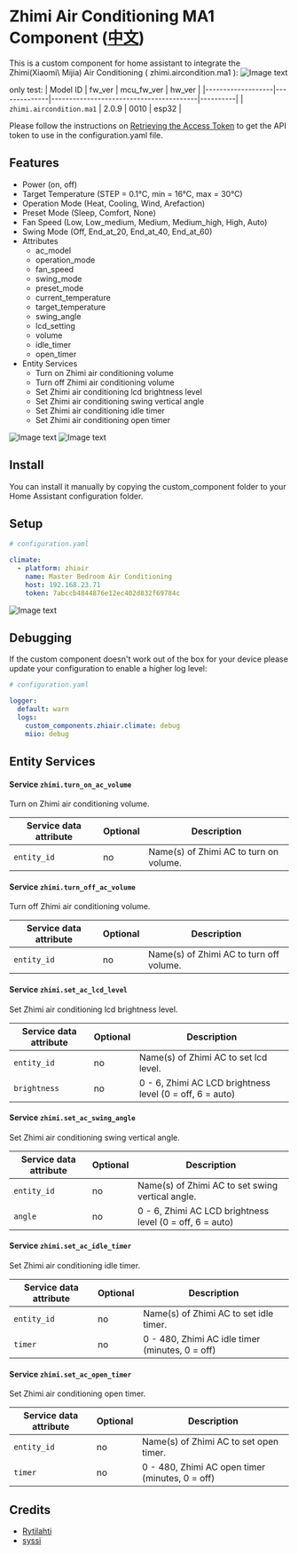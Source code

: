 # Zhimi Air Conditioning MA1 Component ([中文](README_CN.md))

This is a custom component for home assistant to integrate the Zhimi(Xiaomi\ Mijia) Air Conditioning ( zhimi.aircondition.ma1 ):
![Image text](zhimi.aircondition.ma1.jpg)

only test:
| Model ID          | fw_ver | mcu_fw_ver                            | hw_ver    |
|-------------------|--------------|-----------------------------------------|----------|
| `zhimi.aircondition.ma1`    | 2.0.9     | 0010        | esp32   |

Please follow the instructions on [Retrieving the Access Token](https://www.home-assistant.io/components/vacuum.xiaomi_miio/#retrieving-the-access-token) to get the API token to use in the configuration.yaml file.

## Features

* Power (on, off)
* Target Temperature (STEP = 0.1°C, min = 16°C, max = 30°C)
* Operation Mode (Heat, Cooling, Wind, Arefaction)
* Preset Mode (Sleep, Comfort, None)
* Fan Speed (Low, Low_medium, Medium, Medium_high, High, Auto)
* Swing Mode (Off, End_at_20, End_at_40, End_at_60)
* Attributes
  - ac_model
  - operation_mode
  - fan_speed
  - swing_mode
  - preset_mode
  - current_temperature
  - target_temperature
  - swing_angle
  - lcd_setting
  - volume
  - idle_timer
  - open_timer
* Entity Services
  - Turn on Zhimi air conditioning volume
  - Turn off Zhimi air conditioning volume
  - Set Zhimi air conditioning lcd brightness level
  - Set Zhimi air conditioning swing vertical angle
  - Set Zhimi air conditioning idle timer
  - Set Zhimi air conditioning open timer

![Image text](setting_card.jpg)
![Image text](state_card.jpg)

## Install

You can install it manually by copying the custom_component folder to your Home Assistant configuration folder.


## Setup

```yaml
# configuration.yaml

climate:
  - platform: zhiair
    name: Master Bedroom Air Conditioning
    host: 192.168.23.71
    token: 7abccb4844876e12ec402d832f69784c
```

![Image text](climate.jpg)

## Debugging

If the custom component doesn't work out of the box for your device please update your configuration to enable a higher log level:

```yaml
# configuration.yaml

logger:
  default: warn
  logs:
    custom_components.zhiair.climate: debug
    miio: debug
```

## Entity Services

#### Service `zhimi.turn_on_ac_volume`

Turn on Zhimi air conditioning volume.

| Service data attribute    | Optional | Description                                                          |
|---------------------------|----------|----------------------------------------------------------------------|
| `entity_id`               |       no | Name(s) of Zhimi AC to turn on volume.               |

#### Service `zhimi.turn_off_ac_volume`

Turn off Zhimi air conditioning volume.

| Service data attribute    | Optional | Description                                                          |
|---------------------------|----------|----------------------------------------------------------------------|
| `entity_id`               |       no | Name(s) of Zhimi AC to turn off volume.               |

#### Service `zhimi.set_ac_lcd_level`

Set Zhimi air conditioning lcd brightness level.

| Service data attribute    | Optional | Description                                                          |
|---------------------------|----------|----------------------------------------------------------------------|
| `entity_id`               |       no | Name(s) of Zhimi AC to set lcd level.               |
| `brightness`               |       no | 0 - 6, Zhimi AC LCD brightness level (0 = off, 6 = auto)               |

#### Service `zhimi.set_ac_swing_angle`

Set Zhimi air conditioning swing vertical angle.

| Service data attribute    | Optional | Description                                                          |
|---------------------------|----------|----------------------------------------------------------------------|
| `entity_id`               |       no | Name(s) of Zhimi AC to set swing vertical angle.               |
| `angle`               |       no | 0 - 6, Zhimi AC LCD brightness level (0 = off, 6 = auto)               |

#### Service `zhimi.set_ac_idle_timer`

Set Zhimi air conditioning idle timer.

| Service data attribute    | Optional | Description                                                          |
|---------------------------|----------|----------------------------------------------------------------------|
| `entity_id`               |       no | Name(s) of Zhimi AC to set idle timer.               |
| `timer`               |       no | 0 - 480, Zhimi AC idle timer (minutes, 0 = off)               |

#### Service `zhimi.set_ac_open_timer`

Set Zhimi air conditioning open timer.

| Service data attribute    | Optional | Description                                                          |
|---------------------------|----------|----------------------------------------------------------------------|
| `entity_id`               |       no | Name(s) of Zhimi AC to set open timer.               |
| `timer`               |       no | 0 - 480, Zhimi AC open timer (minutes, 0 = off)               |

## Credits

* [Rytilahti](https://github.com/rytilahti/python-miio)
* [syssi](https://github.com/syssi/xiaomi_airconditioningcompanion)

